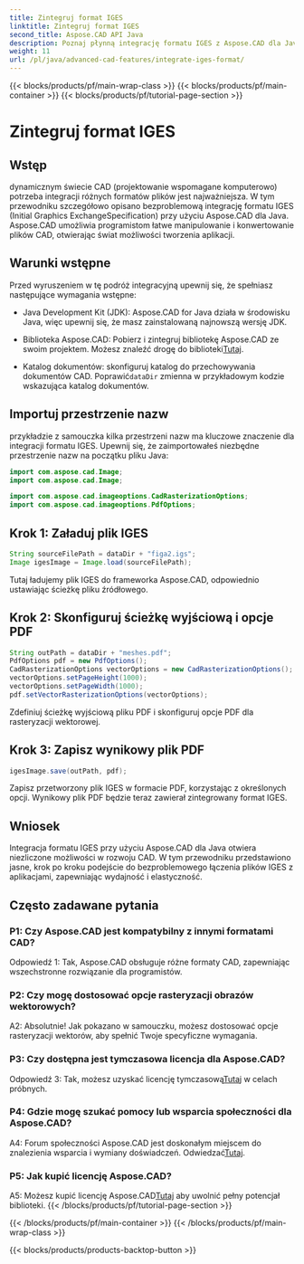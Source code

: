 ```yaml
---
title: Zintegruj format IGES
linktitle: Zintegruj format IGES
second_title: Aspose.CAD API Java
description: Poznaj płynną integrację formatu IGES z Aspose.CAD dla Java. Postępuj zgodnie z naszym przewodnikiem krok po kroku, wykorzystując moc Aspose.CAD, aby podnieść poziom swojego doświadczenia w programowaniu CAD.
weight: 11
url: /pl/java/advanced-cad-features/integrate-iges-format/
---
```


{{< blocks/products/pf/main-wrap-class >}}
{{< blocks/products/pf/main-container >}}
{{< blocks/products/pf/tutorial-page-section >}}

# Zintegruj format IGES

## Wstęp

dynamicznym świecie CAD (projektowanie wspomagane komputerowo) potrzeba integracji różnych formatów plików jest najważniejsza. W tym przewodniku szczegółowo opisano bezproblemową integrację formatu IGES (Initial Graphics ExchangeSpecification) przy użyciu Aspose.CAD dla Java. Aspose.CAD umożliwia programistom łatwe manipulowanie i konwertowanie plików CAD, otwierając świat możliwości tworzenia aplikacji.

## Warunki wstępne

Przed wyruszeniem w tę podróż integracyjną upewnij się, że spełniasz następujące wymagania wstępne:

- Java Development Kit (JDK): Aspose.CAD for Java działa w środowisku Java, więc upewnij się, że masz zainstalowaną najnowszą wersję JDK.

-  Biblioteka Aspose.CAD: Pobierz i zintegruj bibliotekę Aspose.CAD ze swoim projektem. Możesz znaleźć drogę do biblioteki[Tutaj](https://releases.aspose.com/cad/java/).

-  Katalog dokumentów: skonfiguruj katalog do przechowywania dokumentów CAD. Poprawić`dataDir` zmienna w przykładowym kodzie wskazująca katalog dokumentów.

## Importuj przestrzenie nazw

przykładzie z samouczka kilka przestrzeni nazw ma kluczowe znaczenie dla integracji formatu IGES. Upewnij się, że zaimportowałeś niezbędne przestrzenie nazw na początku pliku Java:

```java
import com.aspose.cad.Image;
import com.aspose.cad.Image;

import com.aspose.cad.imageoptions.CadRasterizationOptions;
import com.aspose.cad.imageoptions.PdfOptions;
```

## Krok 1: Załaduj plik IGES

```java
String sourceFilePath = dataDir + "figa2.igs";
Image igesImage = Image.load(sourceFilePath);
```

Tutaj ładujemy plik IGES do frameworka Aspose.CAD, odpowiednio ustawiając ścieżkę pliku źródłowego.

## Krok 2: Skonfiguruj ścieżkę wyjściową i opcje PDF

```java
String outPath = dataDir + "meshes.pdf";
PdfOptions pdf = new PdfOptions();
CadRasterizationOptions vectorOptions = new CadRasterizationOptions();
vectorOptions.setPageHeight(1000);
vectorOptions.setPageWidth(1000);
pdf.setVectorRasterizationOptions(vectorOptions);
```

Zdefiniuj ścieżkę wyjściową pliku PDF i skonfiguruj opcje PDF dla rasteryzacji wektorowej.

## Krok 3: Zapisz wynikowy plik PDF

```java
igesImage.save(outPath, pdf);
```

Zapisz przetworzony plik IGES w formacie PDF, korzystając z określonych opcji. Wynikowy plik PDF będzie teraz zawierał zintegrowany format IGES.

## Wniosek

Integracja formatu IGES przy użyciu Aspose.CAD dla Java otwiera niezliczone możliwości w rozwoju CAD. W tym przewodniku przedstawiono jasne, krok po kroku podejście do bezproblemowego łączenia plików IGES z aplikacjami, zapewniając wydajność i elastyczność.

## Często zadawane pytania

### P1: Czy Aspose.CAD jest kompatybilny z innymi formatami CAD?

Odpowiedź 1: Tak, Aspose.CAD obsługuje różne formaty CAD, zapewniając wszechstronne rozwiązanie dla programistów.

### P2: Czy mogę dostosować opcje rasteryzacji obrazów wektorowych?

A2: Absolutnie! Jak pokazano w samouczku, możesz dostosować opcje rasteryzacji wektorów, aby spełnić Twoje specyficzne wymagania.

### P3: Czy dostępna jest tymczasowa licencja dla Aspose.CAD?

 Odpowiedź 3: Tak, możesz uzyskać licencję tymczasową[Tutaj](https://purchase.aspose.com/temporary-license/) w celach próbnych.

### P4: Gdzie mogę szukać pomocy lub wsparcia społeczności dla Aspose.CAD?

 A4: Forum społeczności Aspose.CAD jest doskonałym miejscem do znalezienia wsparcia i wymiany doświadczeń. Odwiedzać[Tutaj](https://forum.aspose.com/c/cad/19).

### P5: Jak kupić licencję Aspose.CAD?

 A5: Możesz kupić licencję Aspose.CAD[Tutaj](https://purchase.aspose.com/buy) aby uwolnić pełny potencjał biblioteki.
{{< /blocks/products/pf/tutorial-page-section >}}

{{< /blocks/products/pf/main-container >}}
{{< /blocks/products/pf/main-wrap-class >}}

{{< blocks/products/products-backtop-button >}}
